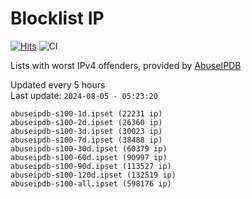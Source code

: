 # Blocklist IP

[![Hits](https://hits.seeyoufarm.com/api/count/incr/badge.svg?url=https%3A%2F%2Fgithub.com%2Fborestad%2Fblocklist-ip%2F&count_bg=%2379C83D&title_bg=%23555555&icon=&icon_color=%23E7E7E7&title=hits&edge_flat=false)](https://hits.seeyoufarm.com)  ![CI](https://img.shields.io/github/workflow/status/borestad/blocklist-ip/CI?style=flat-square)

Lists with worst IPv4 offenders, provided by [AbuseIPDB](https://www.abuseipdb.com/)

<!-- FOOTER-PLACEHOLDER -->
Updated every 5 hours<br>
Last update: `2024-08-05 - 05:23:20`
```
abuseipdb-s100-1d.ipset (22231 ip)
abuseipdb-s100-2d.ipset (26360 ip)
abuseipdb-s100-3d.ipset (30023 ip)
abuseipdb-s100-7d.ipset (38488 ip)
abuseipdb-s100-30d.ipset (60379 ip)
abuseipdb-s100-60d.ipset (90997 ip)
abuseipdb-s100-90d.ipset (113527 ip)
abuseipdb-s100-120d.ipset (132519 ip)
abuseipdb-s100-all.ipset (598176 ip)
```
